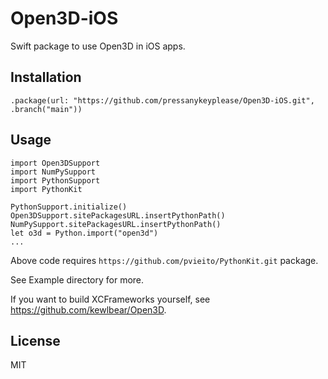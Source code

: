 # Open3D-iOS

Swift package to use Open3D in iOS apps.

## Installation

```
.package(url: "https://github.com/pressanykeyplease/Open3D-iOS.git", .branch("main"))
```

## Usage

```
import Open3DSupport
import NumPySupport
import PythonSupport
import PythonKit

PythonSupport.initialize()
Open3DSupport.sitePackagesURL.insertPythonPath()
NumPySupport.sitePackagesURL.insertPythonPath()
let o3d = Python.import("open3d")
...
```

Above code requires `https://github.com/pvieito/PythonKit.git` package.

See Example directory for more.

If you want to build XCFrameworks yourself, see https://github.com/kewlbear/Open3D.

## License

MIT

